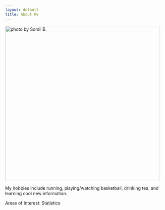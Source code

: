 ```yaml
---
layout: default
title: About Me
---
```


<img src="/assets/pictures/jump.PNG" style="width:500px;height600px;" title="photo by Somil B." class="center">

My hobbies include running, playing/watching basketball, drinking tea, and learning cool new information.



Areas of Interest: Statistics

